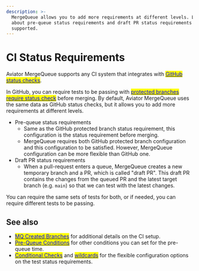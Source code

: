 ```yaml
---
description: >-
  MergeQueue allows you to add more requirements at different levels. Learn
  about pre-queue status requirements and draft PR status requirements
  supported.
---
```


# CI Status Requirements

Aviator MergeQueue supports any CI system that integrates with [<mark style="color:blue;">GitHub status checks</mark>](https://docs.github.com/en/pull-requests/collaborating-with-pull-requests/collaborating-on-repositories-with-code-quality-features/about-status-checks).

In GitHub, you can require tests to be passing with [<mark style="color:blue;">protected branches require status check</mark>](https://docs.github.com/en/repositories/configuring-branches-and-merges-in-your-repository/managing-protected-branches/about-protected-branches#require-status-checks-before-merging) before merging. By default, Aviator MergeQueue uses the same data as GitHub status checks, but it allows you to add more requirements at different levels.

* Pre-queue status requirements
  * Same as the GitHub protected branch status requirement, this configuration is the status requirement before merging.
  * MergeQueue requires both GitHub protected branch configuration and this configuration to be satisfied. However, MergeQueue configuration can be more flexible than GitHub one.
* Draft PR status requirements
  * When a pull-request enters a queue, MergeQueue creates a new temporary branch and a PR, which is called "draft PR". This draft PR contains the changes from the queued PR and the latest target branch (e.g. `main`) so that we can test with the latest changes.

You can require the same sets of tests for both, or if needed, you can require different tests to be passing.

## See also

* [<mark style="color:blue;">MQ Created Branches</mark>](optimizing-ci-execution.md) for additional details on the CI setup.
* [<mark style="color:blue;">Pre-Queue Conditions</mark>](pre-queue-conditions.md) for other conditions you can set for the pre-queue time.
* [<mark style="color:blue;">Conditional Checks</mark>](../how-to-guides/customize-required-checks.md#conditional-checks) and [<mark style="color:blue;">wildcards</mark>](../how-to-guides/customize-required-checks.md#using-wildcards) for the flexible configuration options on the test status requirements.
